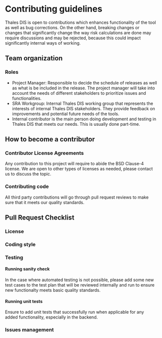 # Contributing guidelines

Thales DIS is open to contributions which enhances functionality of the tool as well as bug corrections. On the other hand, breaking changes or changes that significantly change the way risk calculations are done may require discussions and may be rejected, because this could impact significantly internal ways of working. 

## Team organization

### Roles

* Project Manager: Responsible to decide the schedule of releases as well as what is be included in the release. The project manager will take into account the needs of different stakeholders to prioritize issues and functionalities.
* SRA Workgroup: Internal Thales DIS working group that represents the interests of internal Thales DIS stakeholders. They provide feedback on improvements and potential future needs of the tools.
* Internal contributor is the main person doing development and testing in Thales DIS that meets our needs. This is usually done part-time.


## How to become a contributor

### Contributor License Agreements

Any contribution to this project will require to abide the BSD Clause-4 license. We are open to other types of licenses as needed, please contact us to discuss the topic.

### Contributing code

All third party contributions will go through pull request reviews to make sure that it meets our quality standards. 

## Pull Request Checklist

### License

### Coding style

### Testing

#### Running sanity check

In the case where automated testing is not possible, please add some new test cases to the test plan that will be reviewed internally and run to ensure new functionalty meets basic quality standards.

#### Running unit tests

Ensure to add unit tests that successfully run when applicable for any added functionality, especially in the backend.

### Issues management
